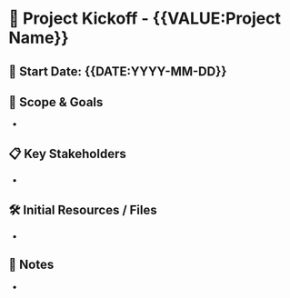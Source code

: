 # 📁 Project Kickoff - {{VALUE:Project Name}}

## 📅 Start Date: {{DATE:YYYY-MM-DD}}

## 📌 Scope & Goals
- 

## 📋 Key Stakeholders
- 

## 🛠️ Initial Resources / Files
- 

## 🧠 Notes
- 
